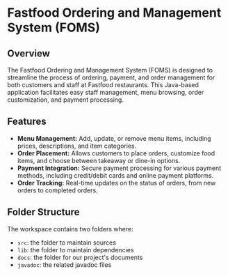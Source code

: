 # Fastfood Ordering and Management System (FOMS)

## Overview

The Fastfood Ordering and Management System (FOMS) is designed to streamline the process of ordering, payment, and order management for both customers and staff at Fastfood restaurants. This Java-based application facilitates easy staff management, menu browsing, order customization, and payment processing.

## Features

- **Menu Management:** Add, update, or remove menu items, including prices, descriptions, and item categories.
- **Order Placement:** Allows customers to place orders, customize food items, and choose between takeaway or dine-in options.
- **Payment Integration:** Secure payment processing for various payment methods, including credit/debit cards and online payment platforms.
- **Order Tracking:** Real-time updates on the status of orders, from new orders to completed orders.

## Folder Structure

The workspace contains two folders where:

- `src`: the folder to maintain sources
- `lib`: the folder to maintain dependencies
- `docs`: the folder for our project's documents
- `javadoc`: the related javadoc files

